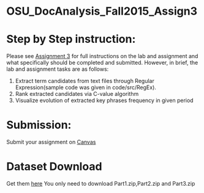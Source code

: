 # OSU_DocAnalysis_Fall2015_Assign3

Step by Step instruction:
===
Please see [Assignment 3](https://lalala) for full instructions on the lab and assignment and what specifically should be completed and submitted.  However, in brief, the lab and assignment tasks are as follows:

1. Extract term candidates from text files through Regular Expression(sample code was given in code/src/RegEx).
2. Rank extracted candidates via C-value algorithm
3. Visualize evolution of extracted key phrases frequency in given period

Submission:
===
Submit your assignment on [Canvas](https://oregonstate.instructure.com/courses/1577985)

Dataset Download
===
Get them [here](http://archive.ics.uci.edu/ml/machine-learning-databases/nsfabs-mld/)
You only need to download Part1.zip,Part2.zip and Part3.zip
